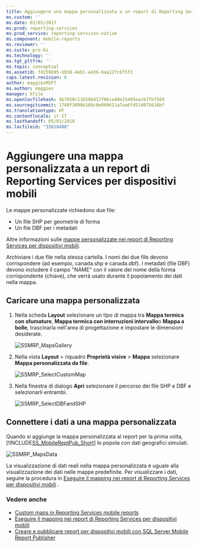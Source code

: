 ```yaml
---
title: Aggiungere una mappa personalizzata a un report di Reporting Services per dispositivi mobili | Microsoft Docs
ms.custom: ''
ms.date: 03/01/2017
ms.prod: reporting-services
ms.prod_service: reporting-services-native
ms.component: mobile-reports
ms.reviewer: ''
ms.suite: pro-bi
ms.technology: ''
ms.tgt_pltfrm: ''
ms.topic: conceptual
ms.assetid: fd259b95-bb58-4eb1-a436-6aa12fc6f5f2
caps.latest.revision: 6
author: maggiesMSFT
ms.author: maggies
manager: kfile
ms.openlocfilehash: 4b7050c116596d17f06ca49e15495eacb7fbf569
ms.sourcegitcommit: 1740f3090b168c0e809611a7aa6fd514075616bf
ms.translationtype: HT
ms.contentlocale: it-IT
ms.lasthandoff: 05/03/2018
ms.locfileid: "33018498"
---
```

# <a name="add-a-custom-map-to-a-reporting-services-mobile-report"></a>Aggiungere una mappa personalizzata a un report di Reporting Services per dispositivi mobili
Le mappe personalizzate richiedono due file:  
* Un file SHP per geometrie di forma  
* Un file DBF per i metadati  
  
Altre informazioni sulle [mappe personalizzate nei report di Reporting Services per dispositivi mobili](../../reporting-services/mobile-reports/custom-maps-in-reporting-services-mobile-reports.md).  
  
Archiviare i due file nella stessa cartella. I nomi dei due file devono corrispondere (ad esempio, canada.shp e canada.dbf). I metadati (file DBF) devono includere il campo "NAME" con il valore del nome della forma corrispondente (chiave), che verrà usato durante il popolamento dei dati nella mappa.   
  
## <a name="load-a-custom-map"></a>Caricare una mappa personalizzata  
  
1. Nella scheda **Layout** selezionare un tipo di mappa tra **Mappa termica con sfumature**, **Mappa termica con interruzioni intervallo**o **Mappa a bolle**, trascinarla nell'area di progettazione e impostare le dimensioni desiderate.  
  
   ![SSMRP_MapsGallery](../../reporting-services/mobile-reports/media/ssmrp-mapsgallery.png)  
  
2. Nella vista **Layout** > riquadro **Proprietà visive** > **Mappa** selezionare **Mappa personalizzata da file**.   
  
   ![SSMRP_SelectCustomMap](../../reporting-services/mobile-reports/media/ssmrp-selectcustommap.png)  
  
3. Nella finestra di dialogo **Apri** selezionare il percorso dei file SHP e DBF e selezionarli entrambi.   
  
   ![SSMRP_SelectDBFandSHP](../../reporting-services/mobile-reports/media/ssmrp-selectdbfandshp.png)  
  
## <a name="connect-data-to-a-custom-map"></a>Connettere i dati a una mappa personalizzata  
Quando si aggiunge la mappa personalizzata al report per la prima volta, [!INCLUDE[SS_MobileReptPub_Short](../../includes/ss-mobilereptpub-short.md)] lo popola con dati geografici simulati.  
  
![SSMRP_MapsData](../../reporting-services/mobile-reports/media/ssmrp-mapsdata.png)  
  
La visualizzazione di dati reali nella mappa personalizzata è uguale alla visualizzazione dei dati nelle mappe predefinite. Per visualizzare i dati, seguire la procedura in [Eseguire il mapping nei report di Reporting Services per dispositivi mobili](../../reporting-services/mobile-reports/maps-in-reporting-services-mobile-reports.md) .  
  
### <a name="see-also"></a>Vedere anche  
- [Custom maps in Reporting Services mobile reports](../../reporting-services/mobile-reports/custom-maps-in-reporting-services-mobile-reports.md)  
- [Eseguire il mapping nei report di Reporting Services per dispositivi mobili](../../reporting-services/mobile-reports/maps-in-reporting-services-mobile-reports.md)  
- [Creare e pubblicare report per dispositivi mobili con SQL Server Mobile Report Publisher](../../reporting-services/mobile-reports/create-mobile-reports-with-sql-server-mobile-report-publisher.md)   
  
  
  
  
